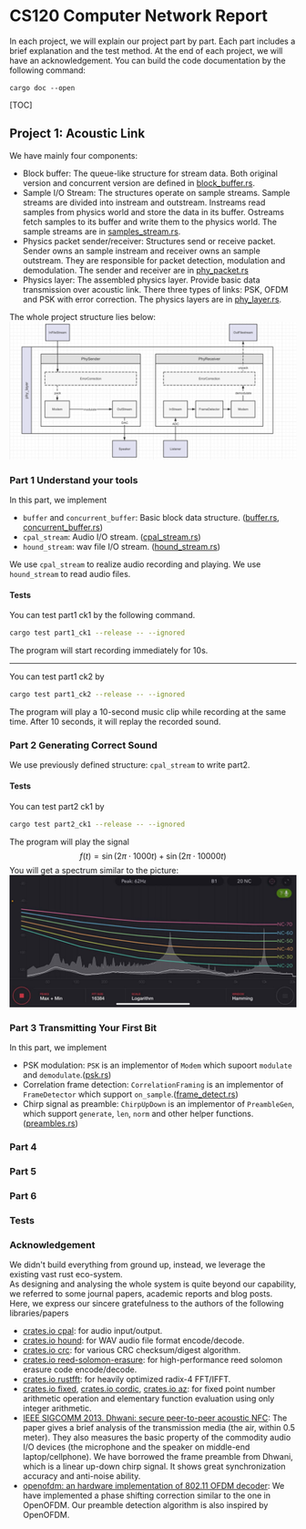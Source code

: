 # CS120 Computer Network Report

In each project, we will explain our project part by part. Each part includes a brief explanation and the test method. At the end of each project, we will have an acknowledgement. You can build the code documentation by the following command:

```shell
cargo doc --open
```

[TOC]

## Project 1: Acoustic Link

We have mainly four components:

- Block buffer: The queue-like structure for stream data. Both original version and concurrent version are defined in
  [block_buffer.rs](./proj1_acoustic_link/src/block_buffer.rs).
- Sample I/O Stream: The structures operate on sample streams. Sample streams are divided into instream and outstream. Instreams read samples from physics world and store the data in its buffer. Ostreams fetch samples to its buffer and write them to the physics world. The sample streams are in [samples_stream.rs](./proj1_acoustic_link/src/sample_stream.rs).
- Physics packet sender/receiver: Structures send or receive packet. Sender owns an sample instream and receiver owns an sample outstream. They are responsible for packet detection, modulation and demodulation. The sender and receiver are in [phy_packet.rs](./proj1_acoustic_link/src/phy_packet.rs)
- Physics layer: The assembled physics layer. Provide basic data transmission over acoustic link. There three types of links: PSK, OFDM and PSK with error correction. The physics layers are in [phy_layer.rs](./proj1_acoustic_link/src/phy_layer.rs).

The whole project structure lies below:
![Project structure](./img/structure.png)

### Part 1 Understand your tools

In this part, we implement

- `buffer` and `concurrent_buffer`: Basic block data structure. ([buffer.rs](./proj1_acoustic_link/src/block_buffer/buffer.rs), [concurrent_buffer.rs](./proj1_acoustic_link/src/block_buffer/concurrent_buffer.rs))
- `cpal_stream`: Audio I/O stream. ([cpal_stream.rs](./proj1_acoustic_link/src/sample_stream/cpal_stream.rs))
- `hound_stream`: wav file I/O stream. ([hound_stream.rs](./proj1_acoustic_link/src/sample_stream/hound_stream.rs))

We use `cpal_stream` to realize audio recording and playing. We use `hound_stream` to read audio files.

#### Tests

You can test part1 ck1 by the following command.

```bash
cargo test part1_ck1 --release -- --ignored
```

The program will start recording immediately for 10s.

---

You can test part1 ck2 by

```bash
cargo test part1_ck2 --release -- --ignored
```

The program will play a 10-second music clip while recording at the same time. After 10 seconds, it will replay the recorded sound.

### Part 2 Generating Correct Sound

We use previously defined structure: `cpal_stream` to write part2.

#### Tests

You can test part2 ck1 by

```bash
cargo test part2_ck1 --release -- --ignored
```

The program will play the signal
$$f(t) = \sin (2\pi \cdot 1000t) + \sin(2\pi\cdot 10000t)$$
You will get a spectrum similar to the picture:
![Spectrum](./img/spectrum.jpg)

### Part 3 Transmitting Your First Bit

In this part, we implement

- PSK modulation: `PSK` is an implementor of `Modem` which supoort `modulate` and `demodulate`.([psk.rs](./proj1_acoustic_link/src/phy_packet/modem/psk.rs))
- Correlation frame detection: `CorrelationFraming` is an implementor of `FrameDetector` which support `on_sample`.([frame_detect.rs](./proj1_acoustic_link/src/phy_packet/frame_detect.rs))
- Chirp signal as preamble: `ChirpUpDown` is an implementor of `PreambleGen`, which support `generate`, `len`, `norm` and other helper functions.([preambles.rs](./proj1_acoustic_link/src/phy_packet/preambles.rs))

### Part 4

### Part 5

### Part 6

### Tests

### Acknowledgement

We didn't build everything from ground up, instead, we leverage the existing vast rust eco-system.  
As designing and analysing the whole system is quite beyond our capability, we referred to some journal papers, academic reports and blog posts.  
Here, we express our sincere gratefulness to the authors of the following libraries/papers

- [crates.io cpal](https://crates.io/crates/cpal):
  for audio input/output.
- [crates.io hound](https://crates.io/crates/hound):
  for WAV audio file format encode/decode.
- [crates.io crc](https://crates.io/crates/crc):
  for various CRC checksum/digest algorithm.
- [crates.io reed-solomon-erasure](https://crates.io/crates/reed-solomon-erasure): 
  for high-performance reed solomon erasure code encode/decode.
- [crates.io rustfft](https://crates.io/crates/rustfft):
  for heavily optimized radix-4 FFT/IFFT.
- [crates.io fixed](https://crates.io/crates/fixed),
  [crates.io cordic](https://crates.io/crates/cordic),
  [crates.io az](https://crates.io/crates/az):
  for fixed point number arithmetic operation and elementary function evaluation using only integer arithmetic.
- [IEEE SIGCOMM 2013. Dhwani: secure peer-to-peer acoustic NFC](https://doi.org/10.1145/2534169.2486037):
  The paper gives a brief analysis of the transmission media (the air, within 0.5 meter).
  They also measures the basic property of the commodity audio I/O devices (the microphone and the speaker on middle-end laptop/cellphone).
  We have borrowed the frame preamble from Dhwani, which is a linear up-down chirp signal. It shows great synchronization accuracy and anti-noise ability.
- [openofdm: an hardware implementation of 802.11 OFDM decoder](https://github.com/jhshi/openofdm):
  We have implemented a phase shifting correction similar to the one in OpenOFDM.
  Our preamble detection algorithm is also inspired by OpenOFDM.
